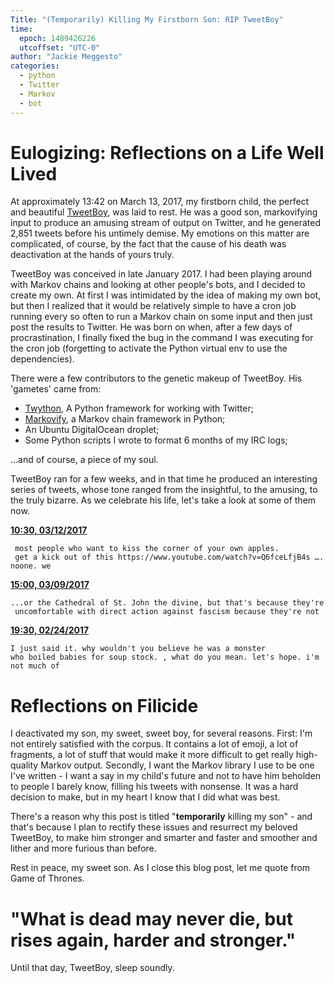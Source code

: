 ```yaml
---
Title: "(Temporarily) Killing My Firstborn Son: RIP TweetBoy"
time:
  epoch: 1489426226
  utcoffset: "UTC-0"
author: "Jackie Meggesto"
categories:
  - python
  - Twitter
  - Markov
  - bot 
---
```


# Eulogizing: Reflections on a Life Well Lived

At approximately 13:42 on March 13, 2017, my firstborn child, the perfect and beautiful [TweetBoy](https://twitter.com/_Tweet_Boy), was laid to rest. He was a good son, markovifying input to produce an amusing stream of output on Twitter, and he generated 2,851 tweets before his untimely demise. My emotions on this matter are complicated, of course, by the fact that the cause of his death was deactivation at the hands of yours truly. 

TweetBoy was conceived in late January 2017. I had been playing around with Markov chains and looking at other people's bots, and I decided to create my own. At first I was intimidated by the idea of making my own bot, but then I realized that it would be relatively simple to have a cron job running every so often to run a Markov chain on some input and then just post the results to Twitter. He was born on when, after a few days of procrastination, I finally fixed the bug in the command I was executing for the cron job (forgetting to activate the Python virtual env to use the dependencies).

There were a few contributors to the genetic makeup of TweetBoy. His 'gametes' came from:

 - [Twython](https://github.com/ryanmcgrath/twython), A Python framework for working with Twitter;
 -  [Markovify](https://github.com/jsvine/markovify), a Markov chain framework in Python;
 -  An Ubuntu DigitalOcean droplet;
 -  Some Python scripts I wrote to format 6 months of my IRC logs;

...and of course, a piece of my soul. 

TweetBoy ran for a few weeks, and in that time he produced an interesting series of tweets, whose tone ranged from the insightful, to the amusing, to the truly bizarre. As we celebrate his life, let's take a look at some of them now.

[**10:30, 03/12/2017**](https://twitter.com/_Tweet_Boy/status/840978200817741825)

     most people who want to kiss the corner of your own apples. 
     get a kick out of this https://www.youtube.com/watch?v=Q6fceLfjB4s …. noone. we

[**15:00, 03/09/2017**](https://twitter.com/_Tweet_Boy/status/839974084784062465)

    ...or the Cathedral of St. John the divine, but that's because they're 
     uncomfortable with direct action against fascism because they're not

[**19:30, 02/24/2017**](https://twitter.com/_Tweet_Boy/status/835330989509443585)

    I just said it. why wouldn't you believe he was a monster 
    who boiled babies for soup stock. , what do you mean. let's hope. i'm not much of

# Reflections on Filicide

I deactivated my son, my sweet, sweet boy, for several reasons. First: I'm not entirely satisfied with the corpus. It contains a lot of emoji, a lot of fragments, a lot of stuff that would make it more difficult to get really high-quality Markov output. Secondly, I want the Markov library I use to be one I've written - I want a say in my child's future and not to have him beholden to people I barely know, filling his tweets with nonsense. It was a hard decision to make, but in my heart I know that I did what was best.


There's a reason why this post is titled "**temporarily** killing my son" - and that's because I plan to rectify these issues and resurrect my beloved TweetBoy, to make him stronger and smarter and faster and smoother and lither and more furious than before. 

Rest in peace, my sweet son. As I close this blog post, let me quote from Game of Thrones.

# "What is dead may never die, but rises again, harder and stronger." 

Until that day, TweetBoy, sleep soundly. 
